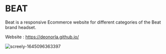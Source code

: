 # BEAT


Beat is a responsive Ecommerce website for different categories of the  Beat brand headset.

Website : https://deonorla.github.io/


![screely-1645096363397](https://user-images.githubusercontent.com/91434033/154470299-2502657b-0354-43c8-8f3c-cd5df0c9663a.png)

